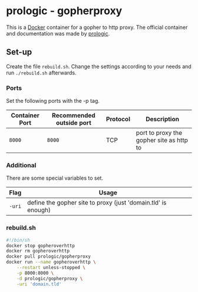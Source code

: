 # prologic - gopherproxy

This is a [Docker](/wiki/docker.md) container for a gopher to http proxy.
The official container and documentation was made by
[prologic](https://hub.docker.com/r/prologic/gopherproxy).

## Set-up

Create the file `rebuild.sh`.
Change the settings according to your needs and run `./rebuild.sh` afterwards.

### Ports

Set the following ports with the -p tag.

| Container Port | Recommended outside port | Protocol | Description                              |
| -------------- | ------------------------ | -------- | ---------------------------------------- |
| `8000`         | `8000`                   | TCP      | port to proxy the gopher site as http to |

### Additional

There are some special variables to set.

| Flag   | Usage                                                         |
| ------ | ------------------------------------------------------------- |
| `-uri` | define the gopher site to proxy (just 'domain.tld' is enough) |

### rebuild.sh

```sh
#!/bin/sh
docker stop gopheroverhttp
docker rm gopheroverhttp
docker pull prologic/gopherproxy
docker run --name gopheroverhttp \
    --restart unless-stopped \
    -p 8000:8000 \
    -d prologic/gopherproxy \
    -uri 'domain.tld'
```
